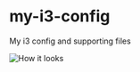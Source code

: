 my-i3-config
============

My i3 config and supporting files


![How it looks](http://i.imgur.com/s8eYRTs.jpg)
